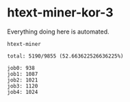 # htext-miner-kor-3

Everything doing here is automated.

```
htext-miner

total: 5190/9855 (52.663622526636225%)

job0: 938
job1: 1087
job2: 1021
job3: 1120
job4: 1024
```